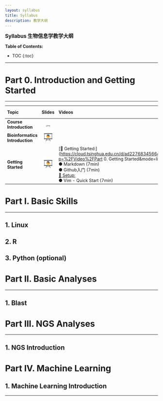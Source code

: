 ```yaml
---
layout: syllabus
title: Syllabus
description: 教学大纲
---
```


<big>**Syllabus 生物信息学教学大纲**</big>

**Table of Contents:**

* TOC
{:toc}

---



# Part 0. Introduction and Getting Started

---


| Topic                            | Slides                                                       | Videos                                                       | Tutorial                             | Optional Materials                                           |
| :------- | :---: | :----- | :----- | :----- |
| **Course Introduction**          | [<img src="slides1.avif" alt="img" style="zoom: 33%;" />](https://cloud.tsinghua.edu.cn/d/dcbb0944631a4291b34c/?p=%2FLectures%2F0.%20Introduction%20and%20Getting%20Startted&mode=list) |                                                              |                                      |                                                              |
| **Bioinformatics Introduction**  | [![img](slides1.png)](https://cloud.tsinghua.edu.cn/d/dcbb0944631a4291b34c/?p=%2FLectures%2F0.%20Introduction%20and%20Getting%20Startted&mode=list) |                                                              |                                      |                                                              |
| **Getting Started** | [![img](slides1.png)](https://cloud.tsinghua.edu.cn/d/dcbb0944631a4291b34c/?p=%2FLectures%2F0.%20Introduction%20and%20Getting%20Startted&mode=list) | [🎦 Getting Started:](https://cloud.tsinghua.edu.cn/d/ad22768345664924b202/?p=%2FVideo%2FPart 0. Getting Started&mode=list) <br> ● Markdown (7min) <br/> ● Github入门 (7min) <br/>[🎦 Setup:](https://cloud.tsinghua.edu.cn/d/ad22768345664924b202/?p=%2FVideo%2FPart%200.%20Getting%20Started%2FSetup&mode=list) <br/> ● Vim - Quick Start (7min) <br/> | ● ​ [Getting Started](https://book.ncrnalab.org/teaching/getting-started)<br>○ [Setup](https://book.ncrnalab.org/teaching/getting-started/setup)<br> ○ [Docker](https://book.ncrnalab.org/teaching/getting-started/docker) |          |

# Part I. Basic Skills

---

## 1. Linux

## 2. R

## 3. Python (optional)



# Part II. Basic Analyses

---

## 1. Blast


# Part III. NGS Analyses

---

## 1. NGS Introduction



# Part IV. Machine Learning

## 1. Machine Learning Introduction


---




